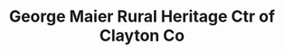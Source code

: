 ---
layout: repo
title: "George Maier Rural Heritage Ctr of Clayton Co"
id: 11920
permalink: repos/11920/
---